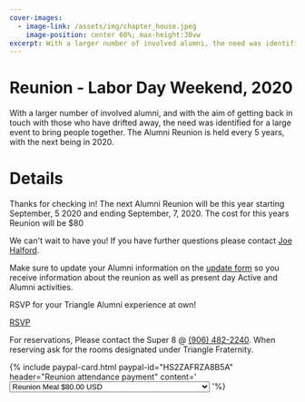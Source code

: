 ```yaml
---
cover-images:
  - image-link: /assets/img/chapter_house.jpeg
    image-position: center 60%; max-height:30vw
excerpt: With a larger number of involved alumni, the need was identified for a large event to bring people together.
---
```


# Reunion - Labor Day Weekend, 2020

With a larger number of involved alumni, and with the aim of getting back in touch with those who have drifted away, the need was identified for a large event to bring people together. The Alumni Reunion is held every 5 years, with the next being in 2020.

# Details
Thanks for checking in! The next Alumni Reunion will be this year starting September, 5 2020 and ending September, 7, 2020. The cost for this years Reunion will be $80

We can't wait to have you! If you have further questions please contact [Joe Halford](mailto:jahalfor@mtu.edu).

Make sure to update your Alumni information on the [update form](http://infoupdate.mtutriangle.org/) so you receive information about the reunion as well as present day Active and Alumni activities.

<!-- Donation cards -->
<div class="row mt-5 mx-4">
<div class="col-lg-2"></div>
<div class="col-lg-4 mt-5">
<p>RSVP for your Triangle Alumni experience at own!</p>
<p><a class="btn btn-primary" href="https://docs.google.com/forms/d/e/1FAIpQLSdc5Vq5DLgxYUN6tRiyIpdxGjdQehnMxfZCH73_F6tQG6llHg/viewform" role="button">RSVP</a></p>
<p>For reservations, Please contact the Super 8  @ <a href="tel:19064822240">(906) 482-2240</a>. When reserving ask for the rooms designated under Triangle Fraternity. </p>
</div>
<div class="col-lg-4 mb-5">
{% include paypal-card.html paypal-id="HS2ZAFRZA8B5A" header="Reunion attendance payment" content='
<input type="hidden" name="on0" value="Payment Options">
<select name="os0">
    <option value="Reunion Meal">Reunion Meal $80.00 USD</option>
    <option value="Reunion Meal with Commemorative T-Shirt">Reunion Meal with Commemorative T-Shirt $95.00 USD</option>
    <option value="Commemorative T-Shirt">Commemorative T-Shirt $15.00 USD</option>
</select>
'%}
</div>
<div class="col-lg-2"></div>
</div>
